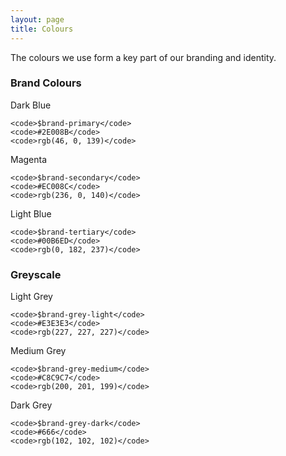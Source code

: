 ```yaml
---
layout: page
title: Colours
---
```


The colours we use form a key part of our branding and identity.

### Brand Colours

<div class="row text-center">
  <div class="col-xs-6 col-sm-3 cr-pattern-library-swatch cr-pattern-library-swatch--primary">
    <div class="cr-pattern-library-swatch__colour">Dark Blue</div>

    <code>$brand-primary</code>
    <code>#2E008B</code>
    <code>rgb(46, 0, 139)</code>
  </div>

  <div class="col-xs-6 col-sm-3 cr-pattern-library-swatch cr-pattern-library-swatch--secondary">
    <div class="cr-pattern-library-swatch__colour">Magenta</div>

    <code>$brand-secondary</code>
    <code>#EC008C</code>
    <code>rgb(236, 0, 140)</code>
  </div>

  <div class="col-xs-6 col-sm-3 cr-pattern-library-swatch cr-pattern-library-swatch--tertiary">
    <div class="cr-pattern-library-swatch__colour">Light Blue</div>

    <code>$brand-tertiary</code>
    <code>#00B6ED</code>
    <code>rgb(0, 182, 237)</code>
  </div>
</div>

### Greyscale

<div class="row text-center">
  <div class="col-xs-6 col-sm-3 cr-pattern-library-swatch cr-pattern-library-swatch--grey-light">
    <div class="cr-pattern-library-swatch__colour">Light Grey</div>

    <code>$brand-grey-light</code>
    <code>#E3E3E3</code>
    <code>rgb(227, 227, 227)</code>
  </div>

  <div class="col-xs-6 col-sm-3 cr-pattern-library-swatch cr-pattern-library-swatch--grey-medium">
    <div class="cr-pattern-library-swatch__colour">Medium Grey</div>

    <code>$brand-grey-medium</code>
    <code>#C8C9C7</code>
    <code>rgb(200, 201, 199)</code>
  </div>

  <div class="col-xs-6 col-sm-3 cr-pattern-library-swatch cr-pattern-library-swatch--grey-dark">
    <div class="cr-pattern-library-swatch__colour">Dark Grey</div>

    <code>$brand-grey-dark</code>
    <code>#666</code>
    <code>rgb(102, 102, 102)</code>
  </div>
</div>

